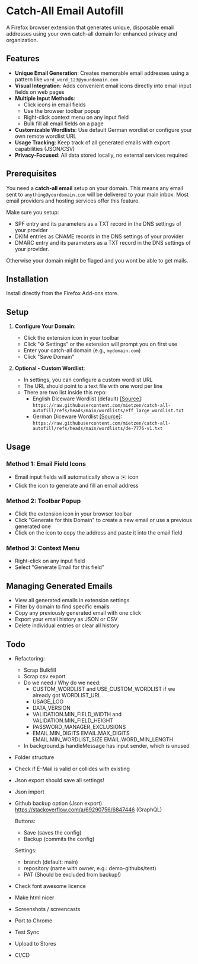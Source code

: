 # Catch-All Email Autofill

A Firefox browser extension that generates unique, disposable email addresses using your own catch-all domain for enhanced privacy and organization.

## Features

- **Unique Email Generation**: Creates memorable email addresses using a pattern like `word_word_123@yourdomain.com`
- **Visual Integration**: Adds convenient email icons directly into email input fields on web pages
- **Multiple Input Methods**:
  - Click icons in email fields
  - Use the browser toolbar popup
  - Right-click context menu on any input field
  - Bulk fill all email fields on a page
- **Customizable Wordlists**: Use default German wordlist or configure your own remote wordlist URL
- **Usage Tracking**: Keep track of all generated emails with export capabilities (JSON/CSV)
- **Privacy-Focused**: All data stored locally, no external services required

## Prerequisites

You need a **catch-all email** setup on your domain. This means any email sent to `anything@yourdomain.com` will be delivered to your main inbox. Most email providers and hosting services offer this feature.

Make sure you setup:

- SPF entry and its parameters as a TXT record in the DNS settings of your provider
- DKIM entries as CNAME records in the DNS settings of your provider
- DMARC entry and its parameters as a TXT record in the DNS settings of your provider.

Otherwise your domain might be flaged and you wont be able to get mails.

## Installation

Install directly from the Firefox Add-ons store.

## Setup

1. **Configure Your Domain**:
   - Click the extension icon in your toolbar
   - Click "⚙️ Settings" or the extension will prompt you on first use
   - Enter your catch-all domain (e.g., `mydomain.com`)
   - Click "Save Domain"

2. **Optional - Custom Wordlist**:
   - In settings, you can configure a custom wordlist URL
   - The URL should point to a text file with one word per line
   - There are two list inside this repo:
     - English Diceware Wordlist (default) [[Source]](https://www.eff.org/files/2016/07/18/eff_large_wordlist.txt): `https://raw.githubusercontent.com/mietzen/catch-all-autofill/refs/heads/main/wordlists/eff_large_wordlist.txt`
     - German Diceware Wordlist [[Source]](https://github.com/dys2p/wordlists-de/blob/main/de-7776-v1.txt): `https://raw.githubusercontent.com/mietzen/catch-all-autofill/refs/heads/main/wordlists/de-7776-v1.txt`

## Usage

### Method 1: Email Field Icons

- Email input fields will automatically show a ✉️ icon
- Click the icon to generate and fill an email address

### Method 2: Toolbar Popup

- Click the extension icon in your browser toolbar
- Click "Generate for this Domain" to create a new email or use a previous generated one
- Click on the icon to copy the address and paste it into the email field

### Method 3: Context Menu

- Right-click on any input field
- Select "Generate Email for this field"

## Managing Generated Emails

- View all generated emails in extension settings
- Filter by domain to find specific emails
- Copy any previously generated email with one click
- Export your email history as JSON or CSV
- Delete individual entries or clear all history

## Todo

- Refactoring:
  - Scrap Bulkfill
  - Scrap csv export
  - Do we need / Why do we need:
    - CUSTOM_WORDLIST and USE_CUSTOM_WORDLIST if we already got WORDLIST_URL
    - USAGE_LOG
    - DATA_VERSION
    - VALIDATION.MIN_FIELD_WIDTH and VALIDATION.MIN_FIELD_HEIGHT
    - PASSWORD_MANAGER_EXCLUSIONS
    - EMAIL.MIN_DIGITS EMAIL.MAX_DIGITS EMAIL.MIN_WORDLIST_SIZE EMAIL.WORD_MIN_LENGTH
  - In background.js handleMessage has input sender, which is unused
- Folder structure
- Check if E-Mail is valid or collides with existing
- Json export should save all settings!
- Json import
- Github backup option (Json export) <https://stackoverflow.com/a/69290756/6847446> (GraphQL)

  Buttons:
  - Save (saves the config)
  - Backup (commits the config)

  Settings:
  - branch (default: main)
  - repository (name with owner, e.g.: demo-githubs/test)
  - PAT (Should be excluded from backup!)

- Check font awesome licence
- Make html nicer
- Screenshots / screencasts
- Port to Chrome
- Test Sync
- Upload to Stores
- CI/CD
